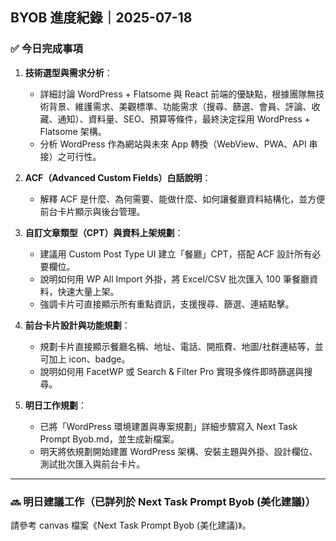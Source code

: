 ## BYOB 進度紀錄｜2025-07-18

### ✅ 今日完成事項

1. **技術選型與需求分析**：
   * 詳細討論 WordPress + Flatsome 與 React 前端的優缺點，根據團隊無技術背景、維護需求、美觀標準、功能需求（搜尋、篩選、會員、評論、收藏、通知）、資料量、SEO、預算等條件，最終決定採用 WordPress + Flatsome 架構。
   * 分析 WordPress 作為網站與未來 App 轉換（WebView、PWA、API 串接）之可行性。

2. **ACF（Advanced Custom Fields）白話說明**：
   * 解釋 ACF 是什麼、為何需要、能做什麼、如何讓餐廳資料結構化，並方便前台卡片顯示與後台管理。

3. **自訂文章類型（CPT）與資料上架規劃**：
   * 建議用 Custom Post Type UI 建立「餐廳」CPT，搭配 ACF 設計所有必要欄位。
   * 說明如何用 WP All Import 外掛，將 Excel/CSV 批次匯入 100 筆餐廳資料，快速大量上架。
   * 強調卡片可直接顯示所有重點資訊，支援搜尋、篩選、連結點擊。

4. **前台卡片設計與功能規劃**：
   * 規劃卡片直接顯示餐廳名稱、地址、電話、開瓶費、地圖/社群連結等，並可加上 icon、badge。
   * 說明如何用 FacetWP 或 Search & Filter Pro 實現多條件即時篩選與搜尋。

5. **明日工作規劃**：
   * 已將「WordPress 環境建置與專案規劃」詳細步驟寫入 Next Task Prompt Byob.md，並生成新檔案。
   * 明天將依規劃開始建置 WordPress 架構、安裝主題與外掛、設計欄位、測試批次匯入與前台卡片。

---

### 🔜 明日建議工作（已詳列於 Next Task Prompt Byob (美化建議)）

請參考 canvas 檔案《Next Task Prompt Byob (美化建議)》。
